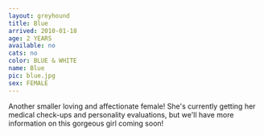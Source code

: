 ```yaml
---
layout: greyhound
title: Blue
arrived: 2010-01-18
age: 2 YEARS
available: no
cats: no
color: BLUE & WHITE
name: Blue
pic: blue.jpg
sex: FEMALE
---
```



Another smaller loving and affectionate female! She's currently getting her medical check-ups and personality
evaluations, but we'll have more information on this gorgeous girl coming soon!
